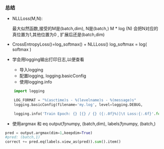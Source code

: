 ### 总结 

- NLLLoss(M,N):

	最大似然函数,接受的M是(batch,dim), N是(batch,)
	M * log (N) 
	会把N对应的真位置为1,其他位置为0 , 扩展后还是(batch,dim)
	
- CrossEntropyLoss()=log_softmax() + NLLLoss()
log_softmax = log( softmax )

- 学会用logging输出打印日志,以便查看
	- 导入logging
	- 配置logging, logging.basicConfig
	- 使用logging.info
```python
	import logging
	
	LOG_FORMAT = "%(asctime)s - %(levelname)s - %(message)s"
	logging.basicConfig(filename='my.log', level=logging.DEBUG, 		format=LOG_FORMAT)
	
	logging.info('Train Epoch: {} [{} / {} ({:.0f}%)]\t Loss:{:.6f}'.format(epoch,idx * len(data),len(train_loader.dataset),100*idx / len(train_loader),loss.item()))
```

- 使用argmax 和 eq 
output为numpy, (batch,dim), labels为numpy, (batch,)
```python
pred = output.argmax(dim=1,keepdim=True)
#pred: (batch,1)
correct += pred.eq(labels.view_as(pred)).sum().item()
```
